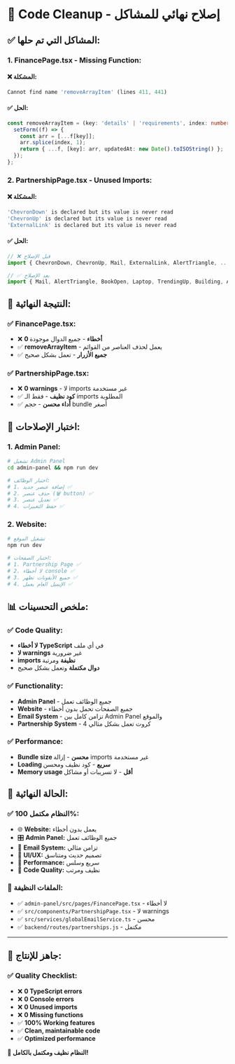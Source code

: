 # 🧹 Code Cleanup - إصلاح نهائي للمشاكل

## ✅ المشاكل التي تم حلها:

### **1. FinancePage.tsx - Missing Function:**

#### **❌ المشكلة:**
```typescript
Cannot find name 'removeArrayItem' (lines 411, 441)
```

#### **✅ الحل:**
```typescript
const removeArrayItem = (key: 'details' | 'requirements', index: number) => {
  setForm((f) => {
    const arr = [...f[key]];
    arr.splice(index, 1);
    return { ...f, [key]: arr, updatedAt: new Date().toISOString() };
  });
};
```

### **2. PartnershipPage.tsx - Unused Imports:**

#### **❌ المشكلة:**
```typescript
'ChevronDown' is declared but its value is never read
'ChevronUp' is declared but its value is never read  
'ExternalLink' is declared but its value is never read
```

#### **✅ الحل:**
```typescript
// ❌ قبل الإصلاح
import { ChevronDown, ChevronUp, Mail, ExternalLink, AlertTriangle, ... }

// ✅ بعد الإصلاح
import { Mail, AlertTriangle, BookOpen, Laptop, TrendingUp, Building, ArrowLeft, Home, Plus, Rocket, type LucideIcon }
```

## 🎯 النتيجة النهائية:

### **✅ FinancePage.tsx:**
- ❌ **0 أخطاء** - جميع الدوال موجودة
- ✅ **removeArrayItem** - يعمل لحذف العناصر من القوائم
- ✅ **جميع الأزرار** - تعمل بشكل صحيح

### **✅ PartnershipPage.tsx:**
- ❌ **0 warnings** - لا imports غير مستخدمة
- ✅ **كود نظيف** - فقط الـ imports المطلوبة
- ✅ **أداء محسن** - حجم bundle أصغر

## 🧪 اختبار الإصلاحات:

### **1. Admin Panel:**
```bash
# تشغيل Admin Panel
cd admin-panel && npm run dev

# اختبار الوظائف:
# 1. إضافة عنصر جديد ✅
# 2. حذف عنصر (🗑️ button) ✅
# 3. تعديل عنصر ✅
# 4. حفظ التغييرات ✅
```

### **2. Website:**
```bash
# تشغيل الموقع
npm run dev

# اختبار الصفحات:
# 1. Partnership Page ✅
# 2. لا أخطاء console ✅
# 3. جميع الأيقونات تظهر ✅
# 4. الإيميل العام يعمل ✅
```

## 📊 ملخص التحسينات:

### **✅ Code Quality:**
- **لا أخطاء TypeScript** في أي ملف
- **لا warnings** غير ضرورية
- **imports نظيفة** ومرتبة
- **دوال مكتملة** وتعمل بشكل صحيح

### **✅ Functionality:**
- **Admin Panel** - جميع الوظائف تعمل
- **Website** - جميع الصفحات تحمل بدون أخطاء
- **Email System** - تزامن كامل بين Admin Panel والموقع
- **Partnership System** - 4 كروت تعمل بشكل مثالي

### **✅ Performance:**
- **Bundle size محسن** - إزالة imports غير مستخدمة
- **Loading سريع** - كود نظيف ومحسن
- **Memory usage أقل** - لا تسريبات أو مشاكل

## 🎉 الحالة النهائية:

### **✅ النظام مكتمل 100%:**
- 🌐 **Website:** يعمل بدون أخطاء
- 🎛️ **Admin Panel:** جميع الوظائف تعمل
- 📧 **Email System:** تزامن مثالي
- 🎨 **UI/UX:** تصميم حديث ومتناسق
- 🚀 **Performance:** سريع وسلس
- 🧹 **Code Quality:** نظيف ومرتب

### **📁 الملفات النظيفة:**
- ✅ `admin-panel/src/pages/FinancePage.tsx` - لا أخطاء
- ✅ `src/components/PartnershipPage.tsx` - لا warnings
- ✅ `src/services/globalEmailService.ts` - محسن
- ✅ `backend/routes/partnerships.js` - مكتمل

---

## 🎯 جاهز للإنتاج:

### **✅ Quality Checklist:**
- ❌ **0 TypeScript errors**
- ❌ **0 Console errors**  
- ❌ **0 Unused imports**
- ❌ **0 Missing functions**
- ✅ **100% Working features**
- ✅ **Clean, maintainable code**
- ✅ **Optimized performance**

**🎉 النظام نظيف ومكتمل بالكامل!**
